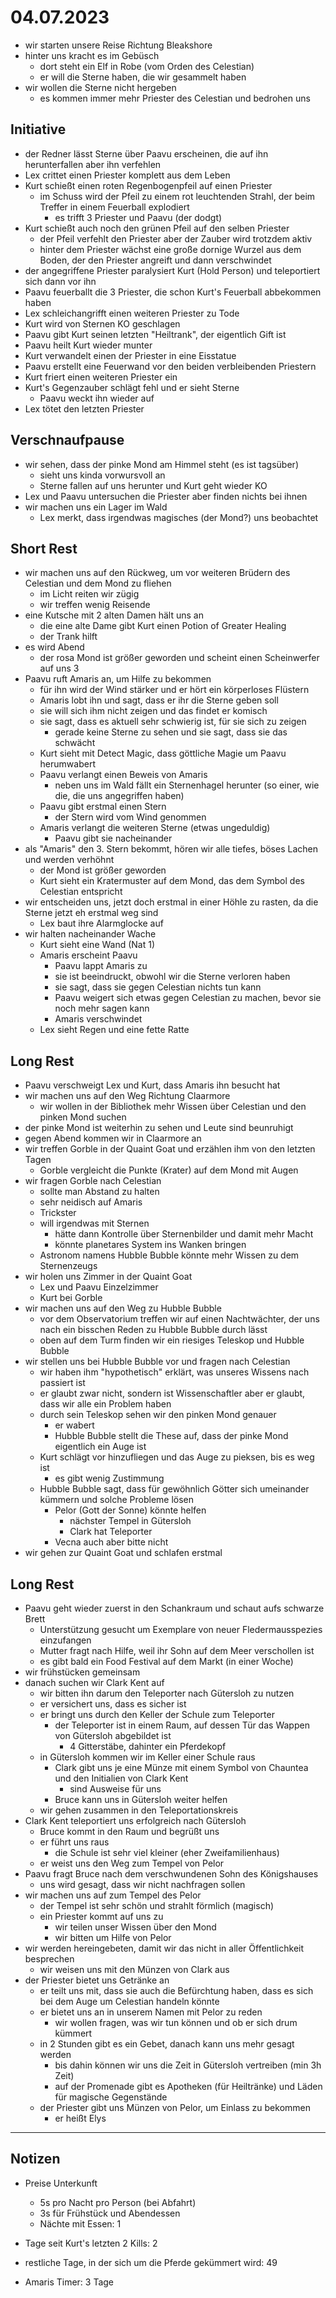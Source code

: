 # 04.07.2023
- wir starten unsere Reise Richtung Bleakshore
- hinter uns kracht es im Gebüsch
	- dort steht ein Elf in Robe (vom Orden des Celestian)
	- er will die Sterne haben, die wir gesammelt haben
- wir wollen die Sterne nicht hergeben
	- es kommen immer mehr Priester des Celestian und bedrohen uns

## Initiative
- der Redner lässt Sterne über Paavu erscheinen, die auf ihn herunterfallen aber ihn verfehlen
- Lex crittet einen Priester komplett aus dem Leben
- Kurt schießt einen roten Regenbogenpfeil auf einen Priester
	- im Schuss wird der Pfeil zu einem rot leuchtenden Strahl, der beim Treffer in einem Feuerball explodiert
		- es trifft 3 Priester und Paavu (der dodgt)
- Kurt schießt auch noch den grünen Pfeil auf den selben Priester
	- der Pfeil verfehlt den Priester aber der Zauber wird trotzdem aktiv
	- hinter dem Priester wächst eine große dornige Wurzel aus dem Boden, der den Priester angreift und dann verschwindet
- der angegriffene Priester paralysiert Kurt (Hold Person) und teleportiert sich dann vor ihn
- Paavu feuerballt die 3 Priester, die schon Kurt's Feuerball abbekommen haben
- Lex schleichangrifft einen weiteren Priester zu Tode
- Kurt wird von Sternen KO geschlagen
- Paavu gibt Kurt seinen letzten "Heiltrank", der eigentlich Gift ist
- Paavu heilt Kurt wieder munter
- Kurt verwandelt einen der Priester in eine Eisstatue
- Paavu erstellt eine Feuerwand vor den beiden verbleibenden Priestern
- Kurt friert einen weiteren Priester ein
- Kurt's Gegenzauber schlägt fehl und er sieht Sterne
	- Paavu weckt ihn wieder auf
- Lex tötet den letzten Priester

## Verschnaufpause
- wir sehen, dass der pinke Mond am Himmel steht (es ist tagsüber)
	- sieht uns kinda vorwursvoll an
	- Sterne fallen auf uns herunter und Kurt geht wieder KO
- Lex und Paavu untersuchen die Priester aber finden nichts bei ihnen
- wir machen uns ein Lager im Wald
	- Lex merkt, dass irgendwas magisches (der Mond?) uns beobachtet

## Short Rest
- wir machen uns auf den Rückweg, um vor weiteren Brüdern des Celestian und dem Mond zu fliehen
	- im Licht reiten wir zügig
	- wir treffen wenig Reisende
- eine Kutsche mit 2 alten Damen hält uns an
	- die eine alte Dame gibt Kurt einen Potion of Greater Healing
	- der Trank hilft
- es wird Abend
	- der rosa Mond ist größer geworden und scheint einen Scheinwerfer auf uns 3
- Paavu ruft Amaris an, um Hilfe zu bekommen
	- für ihn wird der Wind stärker und er hört ein körperloses Flüstern
	- Amaris lobt ihn und sagt, dass er ihr die Sterne geben soll
	- sie will sich ihm nicht zeigen und das findet er komisch
	- sie sagt, dass es aktuell sehr schwierig ist, für sie sich zu zeigen
		- gerade keine Sterne zu sehen und sie sagt, dass sie das schwächt
	- Kurt sieht mit Detect Magic, dass göttliche Magie um Paavu herumwabert
	- Paavu verlangt einen Beweis von Amaris
		- neben uns im Wald fällt ein Sternenhagel herunter (so einer, wie die, die uns angegriffen haben)
	- Paavu gibt erstmal einen Stern
		- der Stern wird vom Wind genommen
	- Amaris verlangt die weiteren Sterne (etwas ungeduldig)
		- Paavu gibt sie nacheinander
- als "Amaris" den 3. Stern bekommt, hören wir alle tiefes, böses Lachen und werden verhöhnt
	- der Mond ist größer geworden
	- Kurt sieht ein Kratermuster auf dem Mond, das dem Symbol des Celestian entspricht
- wir entscheiden uns, jetzt doch erstmal in einer Höhle zu rasten, da die Sterne jetzt eh erstmal weg sind
	- Lex baut ihre Alarmglocke auf
- wir halten nacheinander Wache
	- Kurt sieht eine Wand (Nat 1)
	- Amaris erscheint Paavu
		- Paavu lappt Amaris zu
		- sie ist beeindruckt, obwohl wir die Sterne verloren haben
		- sie sagt, dass sie gegen Celestian nichts tun kann
		- Paavu weigert sich etwas gegen Celestian zu machen, bevor sie noch mehr sagen kann
		- Amaris verschwindet
	- Lex sieht Regen und eine fette Ratte

## Long Rest
- Paavu verschweigt Lex und Kurt, dass Amaris ihn besucht hat
- wir machen uns auf den Weg Richtung Claarmore
	- wir wollen in der Bibliothek mehr Wissen über Celestian und den pinken Mond suchen
- der pinke Mond ist weiterhin zu sehen und Leute sind beunruhigt
- gegen Abend kommen wir in Claarmore an
- wir treffen Gorble in der Quaint Goat und erzählen ihm von den letzten Tagen
	- Gorble vergleicht die Punkte (Krater) auf dem Mond mit Augen
- wir fragen Gorble nach Celestian
	- sollte man Abstand zu halten
	- sehr neidisch auf Amaris
	- Trickster
	- will irgendwas mit Sternen
		- hätte dann Kontrolle über Sternenbilder und damit mehr Macht
		- könnte planetares System ins Wanken bringen
	- Astronom namens Hubble Bubble könnte mehr Wissen zu dem Sternenzeugs
- wir holen uns Zimmer in der Quaint Goat
	- Lex und Paavu Einzelzimmer
	- Kurt bei Gorble
- wir machen uns auf den Weg zu Hubble Bubble
	- vor dem Observatorium treffen wir auf einen Nachtwächter, der uns nach ein bisschen Reden zu Hubble Bubble durch lässt
	- oben auf dem Turm finden wir ein riesiges Teleskop und Hubble Bubble
- wir stellen uns bei Hubble Bubble vor und fragen nach Celestian
	- wir haben ihm "hypothetisch" erklärt, was unseres Wissens nach passiert ist
	- er glaubt zwar nicht, sondern ist Wissenschaftler aber er glaubt, dass wir alle ein Problem haben
	- durch sein Teleskop sehen wir den pinken Mond genauer
		- er wabert
		- Hubble Bubble stellt die These auf, dass der pinke Mond eigentlich ein Auge ist
	- Kurt schlägt vor hinzufliegen und das Auge zu pieksen, bis es weg ist
		- es gibt wenig Zustimmung
	- Hubble Bubble sagt, dass für gewöhnlich Götter sich umeinander kümmern und solche Probleme lösen
		- Pelor (Gott der Sonne) könnte helfen
			- nächster Tempel in Gütersloh
			- Clark hat Teleporter
		- Vecna auch aber bitte nicht
- wir gehen zur Quaint Goat und schlafen erstmal

## Long Rest
- Paavu geht wieder zuerst in den Schankraum und schaut aufs schwarze Brett
	- Unterstützung gesucht um Exemplare von neuer Fledermausspezies einzufangen
	- Mutter fragt nach Hilfe, weil ihr Sohn auf dem Meer verschollen ist
	- es gibt bald ein Food Festival auf dem Markt (in einer Woche)
- wir frühstücken gemeinsam
- danach suchen wir Clark Kent auf
	- wir bitten ihn darum den Teleporter nach Gütersloh zu nutzen
	- er versichert uns, dass es sicher ist
	- er bringt uns durch den Keller der Schule zum Teleporter
		- der Teleporter ist in einem Raum, auf dessen Tür das Wappen von Gütersloh abgebildet ist
			- 4 Gitterstäbe, dahinter ein Pferdekopf
	- in Gütersloh kommen wir im Keller einer Schule raus
		- Clark gibt uns je eine Münze mit einem Symbol von Chauntea und den Initialien von Clark Kent
			- sind Ausweise für uns
		- Bruce kann uns in Gütersloh weiter helfen
	- wir gehen zusammen in den Teleportationskreis
- Clark Kent teleportiert uns erfolgreich nach Gütersloh
	- Bruce kommt in den Raum und begrüßt uns
	- er führt uns raus
		- die Schule ist sehr viel kleiner (eher Zweifamilienhaus)
	- er weist uns den Weg zum Tempel von Pelor
- Paavu fragt Bruce nach dem verschwundenen Sohn des Königshauses
	- uns wird gesagt, dass wir nicht nachfragen sollen
- wir machen uns auf zum Tempel des Pelor
	- der Tempel ist sehr schön und strahlt förmlich (magisch)
	- ein Priester kommt auf uns zu
		- wir teilen unser Wissen über den Mond
		- wir bitten um Hilfe von Pelor
- wir werden hereingebeten, damit wir das nicht in aller Öffentlichkeit besprechen
	- wir weisen uns mit den Münzen von Clark aus
- der Priester bietet uns Getränke an
	- er teilt uns mit, dass sie auch die Befürchtung haben, dass es sich bei dem Auge um Celestian handeln könnte
	- er bietet uns an in unserem Namen mit Pelor zu reden
		- wir wollen fragen, was wir tun können und ob er sich drum kümmert
	- in 2 Stunden gibt es ein Gebet, danach kann uns mehr gesagt werden
		- bis dahin können wir uns die Zeit in Gütersloh vertreiben (min 3h Zeit)
		- auf der Promenade gibt es Apotheken (für Heiltränke) und Läden für magische Gegenstände
	- der Priester gibt uns Münzen von Pelor, um Einlass zu bekommen
		- er heißt Elys

---
## Notizen

- Preise Unterkunft
	- 5s pro Nacht pro Person (bei Abfahrt)
	- 3s für Frühstück und Abendessen
	- Nächte mit Essen: 1

- Tage seit Kurt's letzten 2 Kills: 2
- restliche Tage, in der sich um die Pferde gekümmert wird: 49
- Amaris Timer: 3 Tage